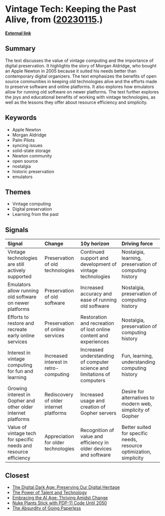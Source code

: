 # __Vintage Tech: Keeping the Past Alive__, from ([20230115](https://kghosh.substack.com/p/20230115).)

__[External link](https://github.com/readme/featured/vintage-computing?utm_source=pocket_reader)__



## Summary

The text discusses the value of vintage computing and the importance of digital preservation. It highlights the story of Morgan Aldridge, who bought an Apple Newton in 2005 because it suited his needs better than contemporary digital organizers. The text emphasizes the benefits of open source communities in keeping old technologies alive and the efforts made to preserve software and online platforms. It also explores how emulators allow for running old software on newer platforms. The text further explores the joys and educational benefits of working with vintage technologies, as well as the lessons they offer about resource efficiency and simplicity.

## Keywords

* Apple Newton
* Morgan Aldridge
* Palm Pilots
* syncing issues
* solid-state storage
* Newton community
* open source
* nostalgia
* historic preservation
* emulators

## Themes

* Vintage computing
* Digital preservation
* Learning from the past

## Signals

| Signal                                                           | Change                                  | 10y horizon                                                              | Driving force                                                       |
|:-----------------------------------------------------------------|:----------------------------------------|:-------------------------------------------------------------------------|:--------------------------------------------------------------------|
| Vintage technologies are still actively supported                | Preservation of old technologies        | Continued support and development of vintage technologies                | Nostalgia, learning, preservation of computing history              |
| Emulators allow running old software on newer platforms          | Preservation of old software            | Increased accuracy and ease of running old software                      | Nostalgia, preservation of computing history                        |
| Efforts to restore and recreate early online services            | Preservation of online services         | Restoration and recreation of lost online content and experiences        | Nostalgia, preservation of computing history                        |
| Interest in vintage computing for fun and learning               | Increased interest in retro-computing   | Increased understanding of computer science and limitations of computers | Fun, learning, understanding computing history                      |
| Growing interest in Gopher and other older internet platforms    | Rediscovery of older internet platforms | Increased usage and creation of Gopher servers                           | Desire for alternatives to modern web, simplicity of Gopher         |
| Value of vintage tech for specific needs and resource efficiency | Appreciation for older technologies     | Recognition of value and efficiency in older devices and software        | Better suited for specific needs, resource optimization, simplicity |

## Closest

* [The Digital Dark Age: Preserving Our Digital Heritage](86e67181c4dcbce08848023aa2929bcb)
* [The Power of Talent and Technology](338c551fe29e9fb73aa8d412dc77788e)
* [Embracing the AI Age: Thriving Amidst Change](23a3410059759ba4214235628d4ebd4b)
* [Nuke Plants Stick with PDP-11 Code Until 2050](5939406bb00700661103e9480fb00613)
* [The Absurdity of Going Paperless](795f331de0f04c70bc309ec865fa1769)